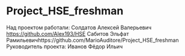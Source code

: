 # Project_HSE_freshman
Над проектом работали:
 Солдатов Алексей Валерьевич https://github.com/Alex193/HSE
 Сабитов Эльфат Рамильевичhttps://github.com/MarioAuditore/Project_HSE_freshman
Руководитель проекта: Иванов Фёдор Ильич 
